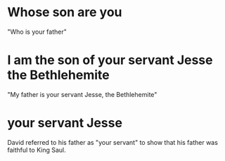 # Whose son are you

"Who is your father"

# I am the son of your servant Jesse the Bethlehemite

"My father is your servant Jesse, the Bethlehemite"

# your servant Jesse

David referred to his father as "your servant" to show that his father was faithful to King Saul.

